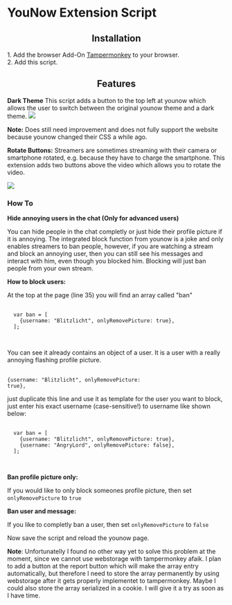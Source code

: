 # YouNow Extension Script
<center><h2>Installation</h2></center>
1. Add the browser Add-On <a href="http://lmgtfy.com/?q=tampermonkey">Tampermonkey</a> to your browser.<br>
2. Add this script.

<center><h2>Features</h2></center>
<b>Dark Theme</b>
This script adds a button to the top left at younow which allows the user to switch between the original younow theme and a dark theme.

<img src="https://raw.githubusercontent.com/Eddcapone/younow_extension/master/images/example.png">

<b>Note:</b> Does still need improvement and does not fully support the website because younow changed their CSS a while ago.

<b>Rotate Buttons:</b>
Streamers are sometimes streaming with their camera or smartphone rotated, e.g. because they have to charge the smartphone.
This extension adds two buttons above the video which allows you to rotate the video.

<img src="https://raw.githubusercontent.com/Eddcapone/younow_extension/master/images/example2.png">

<h3>How To</h3>
<b>Hide annoying users in the chat (Only for advanced users)</b>

You can hide people in the chat completly or just hide their profile picture if it is annoying.
The integrated block function from younow is a joke and only enables streamers to ban people,
however, if you are watching a stream and block an annoying user, then you can still see his messages and interact with him,
even though you blocked him. Blocking will just ban people from your own stream.

<b>How to block users:</b>
  
  At the top at the page (line 35) you will find an array called "ban"
  
  <pre>
  <code>
  var ban = [
    {username: "Blitzlicht", onlyRemovePicture: true},
  ];
  </code>
  </pre>
  
  You can see it already contains an object of a user. It is a user with a really annoying flashing profile picture.
  
  <br><code>{username: "Blitzlicht", onlyRemovePicture: true},</code></br>
  
  just duplicate this line and use it as template
  for the user you want to block, just enter his exact username (case-sensitive!) to username like shown below:
  
  <pre>
  <code>
  var ban = [
    {username: "Blitzlicht", onlyRemovePicture: true},
    {username: "AngryLord", onlyRemovePicture: false},
  ];
  </code>
  </pre>
  
  <b>Ban profile picture only:</b>
  
  If you would like to only block someones profile picture, then set <code>onlyRemovePicture</code> to <code>true</code>
  
  <b>Ban user and message:</b>
  
  If you like to completly ban a user, then set <code>onlyRemovePicture</code> to <code>false</code>
  
  Now save the script and reload the younow page.
  
  <b>Note</b>: Unfortunatelly I found no other way yet to solve this problem at the moment, since we cannot use webstorage with tampermonkey afaik. I plan to add a button at the report button which will make the array entry automatically, but therefore I need to store the array permanently by using webstorage after it gets properly implementet to tampermonkey. Maybe I could also store the array serialized in a cookie. I will give it a try as soon as I have time.
  
  
